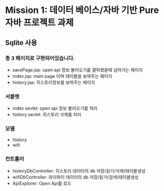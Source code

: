 # Mission 1: 데이터 베이스/자바 기반 Pure 자바 프로젝트 과제

## Sqlite 사용

### 총 3 페이지로 구현되어있습니다.
- savePage.jsp: open api 정보 불러오기를 클릭했을때 넘어가는 페이지
- index.jsp: main page 이며 테이블을 보여주는 페이지
- history.jsp: 히스토리정보를 보여주는 페이지

### 서블렛
- index sevlet: open api 정보 불러오기를 처리
- history sevlet: 히스토리 삭제를 처리

### 모델
- history
- wifi

### 컨트롤러
- historyDbController: 히스토리 데이터의 db 저장/읽기/삭제/테이블생성
- wifiDbController: 와이파이 데이터의 db 저장/읽기/검색/테이블생성
- ApiExplorer: Open Api를 로드

